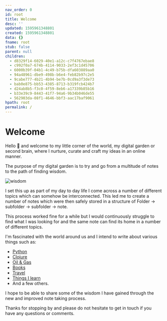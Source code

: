 ```yaml
---
nav_order: 0
id: root
title: Welcome
desc: ''
updated: 1595961348801
created: 1595961348801
data: {}
fname: root
stub: false
parent: null
children:
  - d8329f14-6029-40e1-a12c-c7f4767ebae8
  - c992f0a7-674b-4114-9033-2ef3c1d45706
  - 6000b39f-04b1-4c49-b75b-dfa603889aa0
  - 94a48961-dbe9-498b-b6e4-feb82b97c2e5
  - 9cabe777-4b21-4b94-be7b-0cd9a3f3de73
  - bab0e875-bb53-4385-8713-b319fcb424b7
  - d24ab8b5-f3c0-4f59-8eb6-a17339b85b16
  - b33e39c9-8443-41f7-94a6-9b34b046de55
  - 562903da-08f1-4646-bbf3-aac17baf9061
hpath: root
permalink: /
---
```

# Welcome

Hello 👋 and welcome to my little corner of the world, my digital garden or second brain, where I nurture, curate and craft my ideas in an online manner.

The purpose of my digital garden is to try and go from a multitude of notes to the path of finding wisdom.

![wisdom](assets\images\wisdom.png)

I set this up as part of my day to day life I come across a number of different topics which can somehow be interconnected. This led me to create a number of notes which were then safely stored in a structure of Folder -> subfolder -> subfolder -> note.

This process worked fine for a while but I would continuously struggle to find what I was looking for and the same note can find its home in a number of different topics. 

I'm fascinated with the world around us and I intend to write about various things such as:

- [Python  ](notes/9cabe777-4b21-4b94-be7b-0cd9a3f3de73)
- [Clojure  ](notes/6000b39f-04b1-4c49-b75b-dfa603889aa0)
- [Oil & Gas  ](notes/94a48961-dbe9-498b-b6e4-feb82b97c2e5)
- [Books ](notes/c992f0a7-674b-4114-9033-2ef3c1d45706)
- [Travel ](notes/b33e39c9-8443-41f7-94a6-9b34b046de55)
- [Things I learn ](notes/d24ab8b5-f3c0-4f59-8eb6-a17339b85b16)
- And a few others.

I hope to be able to share some of the wisdom I have gained through the new and improved note taking process. 

Thanks for stopping by and please do not hesitate to get in touch if you have any questions or comments.
